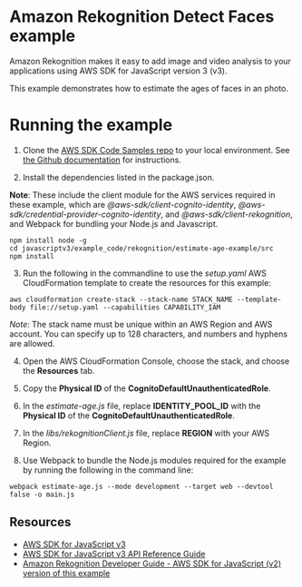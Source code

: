 # Amazon Rekognition Detect Faces example

Amazon Rekognition makes it easy to add image and video analysis to your applications using AWS SDK for JavaScript version 3 (v3).

This example demonstrates how to estimate the ages of faces in an photo.

# Running the example

1. Clone the [AWS SDK Code Samples repo](https://github.com/awsdocs/aws-doc-sdk-examples) to your local environment. See [the Github documentation](https://docs.github.com/en/github/creating-cloning-and-archiving-repositories/cloning-a-repository) for instructions.

2. Install the dependencies listed in the package.json.

**Note**: These include the client module for the AWS services required in these example,
which are _@aws-sdk/client-cognito-identity_, _@aws-sdk/credential-provider-cognito-identity_, and _@aws-sdk/client-rekognition_, and Webpack for bundling your Node.js and Javascript.

```
npm install node -g
cd javascriptv3/example_code/rekognition/estimate-age-example/src
npm install
```

3. Run the following in the commandline to use the _setup.yaml_ AWS CloudFormation template to create the resources for this example:

```
aws cloudformation create-stack --stack-name STACK_NAME --template-body file://setup.yaml --capabilities CAPABILITY_IAM
```

_Note_: The stack name must be unique within an AWS Region and AWS account. You can specify up to 128 characters, and numbers and hyphens are allowed.

4. Open the AWS CloudFormation Console, choose the stack, and choose the **Resources** tab.

5. Copy the **Physical ID** of the **CognitoDefaultUnauthenticatedRole**.

6. In the _estimate-age.js_ file, replace **IDENTITY_POOL_ID** with the **Physical ID** of the **CognitoDefaultUnauthenticatedRole**.

7. In the _libs/rekognitionClient.js_ file, replace **REGION** with your AWS Region.

8. Use Webpack to bundle the Node.js modules required for the example by running the following in the command line:

```
webpack estimate-age.js --mode development --target web --devtool false -o main.js
```

## Resources

- [AWS SDK for JavaScript v3](https://github.com/aws/aws-sdk-js-v3)
- [AWS SDK for JavaScript v3 API Reference Guide](https://docs.aws.amazon.com/AWSJavaScriptSDK/v3/latest/client/rekognition/index.html)
- [Amazon Rekognition Developer Guide - AWS SDK for JavaScript (v2) version of this example](https://docs.aws.amazon.com/rekognition/latest/dg/image-bytes-javascript.html)
